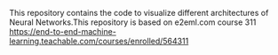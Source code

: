 This repository contains the code to visualize different architectures of Neural Networks.This repository is based on e2eml.com course 311
https://end-to-end-machine-learning.teachable.com/courses/enrolled/564311

